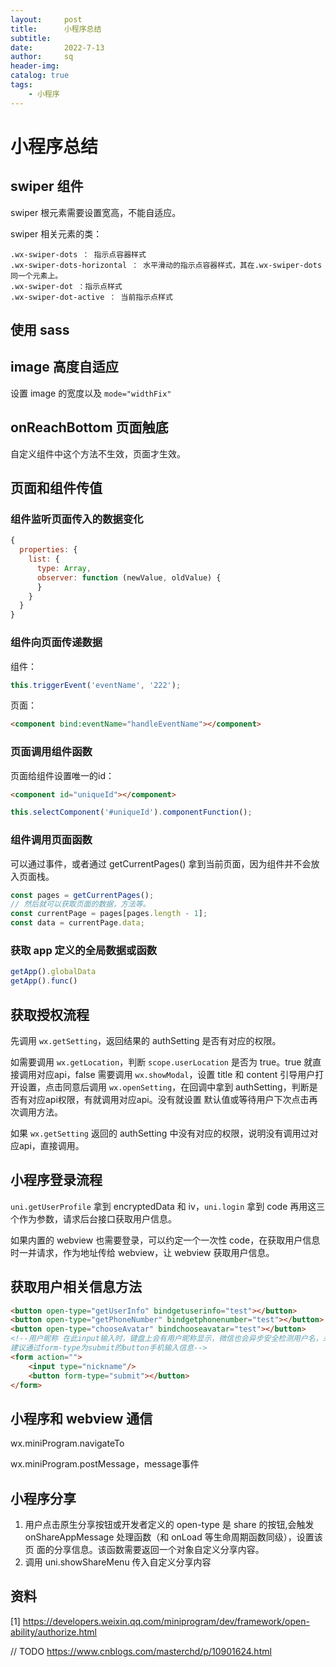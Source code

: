 ```yaml
---
layout:     post
title:      小程序总结
subtitle:   
date:       2022-7-13
author:     sq
header-img: 
catalog: true
tags:
    - 小程序
---
```

# 小程序总结
## swiper 组件
swiper 根元素需要设置宽高，不能自适应。

swiper 相关元素的类：

```
.wx-swiper-dots ： 指示点容器样式
.wx-swiper-dots-horizontal ： 水平滑动的指示点容器样式，其在.wx-swiper-dots同一个元素上。
.wx-swiper-dot ：指示点样式
.wx-swiper-dot-active ： 当前指示点样式
```

## 使用 sass

## image 高度自适应
设置 image 的宽度以及 `mode="widthFix"`

## onReachBottom 页面触底
自定义组件中这个方法不生效，页面才生效。

## 页面和组件传值

### 组件监听页面传入的数据变化
```javascript
{
  properties: {
    list: {
      type: Array,
      observer: function (newValue, oldValue) {
      }
    }
  }
}
```

### 组件向页面传递数据
组件：
```javascript
this.triggerEvent('eventName', '222');
```

页面：
```html
<component bind:eventName="handleEventName"></component>
```

### 页面调用组件函数
页面给组件设置唯一的id：
```html
<component id="uniqueId"></component>
```

```javascript
this.selectComponent('#uniqueId').componentFunction();
```

### 组件调用页面函数
可以通过事件，或者通过 getCurrentPages() 拿到当前页面，因为组件并不会放入页面栈。

```javascript
const pages = getCurrentPages();
// 然后就可以获取页面的数据，方法等。
const currentPage = pages[pages.length - 1];
const data = currentPage.data;
```

### 获取 app 定义的全局数据或函数
```javascript
getApp().globalData
getApp().func()
```

## 获取授权流程
先调用 `wx.getSetting`，返回结果的 authSetting 是否有对应的权限。

如需要调用 `wx.getLocation`，判断 `scope.userLocation` 是否为 true。true 就直接调用对应api，false 需要调用 `wx.showModal`，设置 title
和 content 引导用户打开设置，点击同意后调用 `wx.openSetting`，在回调中拿到 authSetting，判断是否有对应api权限，有就调用对应api。没有就设置
默认值或等待用户下次点击再次调用方法。

如果 `wx.getSetting` 返回的 authSetting 中没有对应的权限，说明没有调用过对应api，直接调用。

## 小程序登录流程
`uni.getUserProfile` 拿到 encryptedData 和 iv，`uni.login` 拿到 code 再用这三个作为参数，请求后台接口获取用户信息。

如果内置的 webview 也需要登录，可以约定一个一次性 code，在获取用户信息时一并请求，作为地址传给 webview，让 webview 获取用户信息。

## 获取用户相关信息方法

```html
<button open-type="getUserInfo" bindgetuserinfo="test"></button>
<button open-type="getPhoneNumber" bindgetphonenumber="test"></button>
<button open-type="chooseAvatar" bindchooseavatar="test"></button>
<!--用户昵称 在此input输入时，键盘上会有用户昵称显示，微信也会异步安全检测用户名，未通过就清空。msgSecCheck接口
建议通过form-type为submit的button手机输入信息-->
<form action="">
    <input type="nickname"/>
    <button form-type="submit"></button>
</form>
```

## 小程序和 webview 通信
wx.miniProgram.navigateTo

wx.miniProgram.postMessage，message事件

## 小程序分享
1. 用户点击原生分享按钮或开发者定义的 open-type 是 share 的按钮,会触发 onShareAppMessage 处理函数（和 onLoad 等生命周期函数同级），设置该页
面的分享信息。该函数需要返回一个对象自定义分享内容。
2. 调用 uni.showShareMenu 传入自定义分享内容


## 资料
[1] https://developers.weixin.qq.com/miniprogram/dev/framework/open-ability/authorize.html

// TODO
https://www.cnblogs.com/masterchd/p/10901624.html
